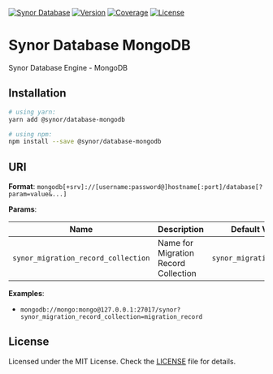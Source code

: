 [![Synor Database](https://img.shields.io/badge/synor-database-blue?style=for-the-badge)](https://github.com/Synor)
[![Version](https://img.shields.io/npm/v/@synor/database-mongodb?style=for-the-badge)](https://npmjs.org/package/@synor/database-mongodb)
[![Coverage](https://img.shields.io/codecov/c/gh/Synor/synor/master?flag=database_mongodb&style=for-the-badge)](https://codecov.io/gh/Synor/synor/tree/master/packages/database-mongodb)
[![License](https://img.shields.io/npm/l/@synor/database-mongodb?style=for-the-badge)](https://github.com/Synor/synor/blob/master/packages/database-mongodb/blob/master/LICENSE)

# Synor Database MongoDB

Synor Database Engine - MongoDB

## Installation

```sh
# using yarn:
yarn add @synor/database-mongodb

# using npm:
npm install --save @synor/database-mongodb
```

## URI

**Format**: `mongodb[+srv]://[username:password@]hostname[:port]/database[?param=value&...]`

**Params**:

| Name                                | Description                          | Default Value            |
| ----------------------------------- | ------------------------------------ | ------------------------ |
| `synor_migration_record_collection` | Name for Migration Record Collection | `synor_migration_record` |

**Examples**:

- `mongodb://mongo:mongo@127.0.0.1:27017/synor?synor_migration_record_collection=migration_record`

## License

Licensed under the MIT License. Check the [LICENSE](./LICENSE) file for details.
